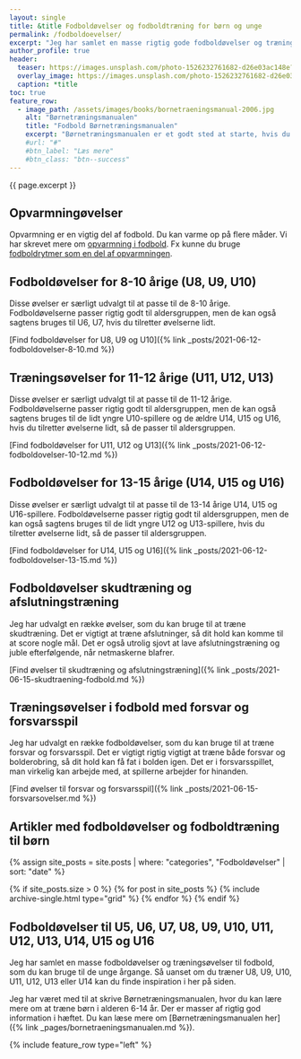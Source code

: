 ```yaml
---
layout: single
title: &title Fodboldøvelser og fodboldtræning for børn og unge
permalink: /fodboldoevelser/
excerpt: "Jeg har samlet en masse rigtig gode fodboldøvelser og træningsøvelser, som du kan bruge til fodboldtræning med børn og unge. Øvelserne passer til U6, U7, U8, U9, U10, U11, U12, U13 og U14, så du kan altså både finde øvelser til de yngste og de ældste børn."
author_profile: true
header:
  teaser: https://images.unsplash.com/photo-1526232761682-d26e03ac148e?ixlib=rb-1.2.1&ixid=eyJhcHBfaWQiOjEyMDd9&auto=format&fit=crop&w=400&q=5
  overlay_image: https://images.unsplash.com/photo-1526232761682-d26e03ac148e?ixlib=rb-1.2.1&ixid=eyJhcHBfaWQiOjEyMDd9&auto=format&fit=crop&w=1900&q=5
  caption: *title
toc: true
feature_row:
  - image_path: /assets/images/books/bornetraeningsmanual-2006.jpg
    alt: "Børnetræningsmanualen"
    title: "Fodbold Børnetræningsmanualen"
    excerpt: "Børnetræningsmanualen er et godt sted at starte, hvis du vil have nogle gode grundlæggende fodboldøvelser til din fodboldtræning for børn mellem 6-14 år."
    #url: "#"
    #btn_label: "Læs mere"
    #btn_class: "btn--success"
---
```


{{ page.excerpt }}

## Opvarmningøvelser

Opvarmning er en vigtig del af fodbold. Du kan varme op på flere måder. Vi har skrevet mere om [opvarmning i fodbold](/opvarmning/). Fx kunne du bruge [fodboldrytmer som en del af opvarmningen](/fodboldrytmer/).

## Fodboldøvelser for 8-10 årige (U8, U9, U10)

Disse øvelser er særligt udvalgt til at passe til de 8-10 årige. Fodboldøvelserne passer rigtig godt til aldersgruppen, men de kan også sagtens bruges til U6, U7, hvis du tilretter øvelserne lidt.

[Find fodboldøvelser for U8, U9 og U10]({% link _posts/2021-06-12-fodboldovelser-8-10.md %})

## Træningsøvelser for 11-12 årige (U11, U12, U13)

Disse øvelser er særligt udvalgt til at passe til de 11-12 årige. Fodboldøvelserne passer rigtig godt til aldersgruppen, men de kan også sagtens bruges til de lidt yngre U10-spillere og de ældre U14, U15 og U16, hvis du tilretter øvelserne lidt, så de passer til aldersgruppen.

[Find fodboldøvelser for U11, U12 og U13]({% link _posts/2021-06-12-fodboldovelser-10-12.md %})

## Fodboldøvelser for 13-15 årige (U14, U15 og U16)

Disse øvelser er særligt udvalgt til at passe til de 13-14 årige U14, U15 og U16-spillere. Fodboldøvelserne passer rigtig godt til aldersgruppen, men de kan også sagtens bruges til de lidt yngre U12 og U13-spillere, hvis du tilretter øvelserne lidt, så de passer til aldersgruppen.

[Find fodboldøvelser for U14, U15 og U16]({% link _posts/2021-06-12-fodboldovelser-13-15.md %})

## Fodboldøvelser skudtræning og afslutningstræning

Jeg har udvalgt en række øvelser, som du kan bruge til at træne skudtræning. Det er vigtigt at træne afslutninger, så dit hold kan komme til at score nogle mål. Det er også utrolig sjovt at lave afslutningstræning og juble efterfølgende, når netmaskerne blafrer.

[Find øvelser til skudtræning og afslutningstræning]({% link _posts/2021-06-15-skudtraening-fodbold.md %})

## Træningsøvelser i fodbold med forsvar og forsvarsspil

Jeg har udvalgt en række fodboldøvelser, som du kan bruge til at træne forsvar og forsvarsspil. Det er vigtigt rigtig vigtigt at træne både forsvar og bolderobring, så dit hold kan få fat i bolden igen. Det er i forsvarsspillet, man virkelig kan arbejde med, at spillerne arbejder for hinanden.

[Find øvelser til forsvar og forsvarsspil]({% link _posts/2021-06-15-forsvarsovelser.md %})

## Artikler med fodboldøvelser og fodboldtræning til børn

{% assign site_posts = site.posts | where: "categories", "Fodboldøvelser" | sort: "date" %}

<div class="feature__wrapper">
{% if site_posts.size > 0 %}
  {% for post in site_posts %}
    {% include archive-single.html type="grid" %}
  {% endfor %}
{% endif %}
</div>

## Fodboldøvelser til U5, U6, U7, U8, U9, U10, U11, U12, U13, U14, U15 og U16

Jeg har samlet en masse fodboldøvelser og træningsøvelser til fodbold, som du kan bruge  til de unge årgange. Så uanset om du træner U8, U9, U10, U11, U12, U13 eller U14 kan du finde inspiration i her på siden.

Jeg har været med til at skrive Børnetræningsmanualen, hvor du kan lære mere om at træne børn i alderen 6-14 år. Der er masser af rigtig god information i hæftet. Du kan læse mere om [Børnetræningsmanualen her]({% link _pages/bornetraeningsmanualen.md %}).

{% include feature_row type="left" %}
